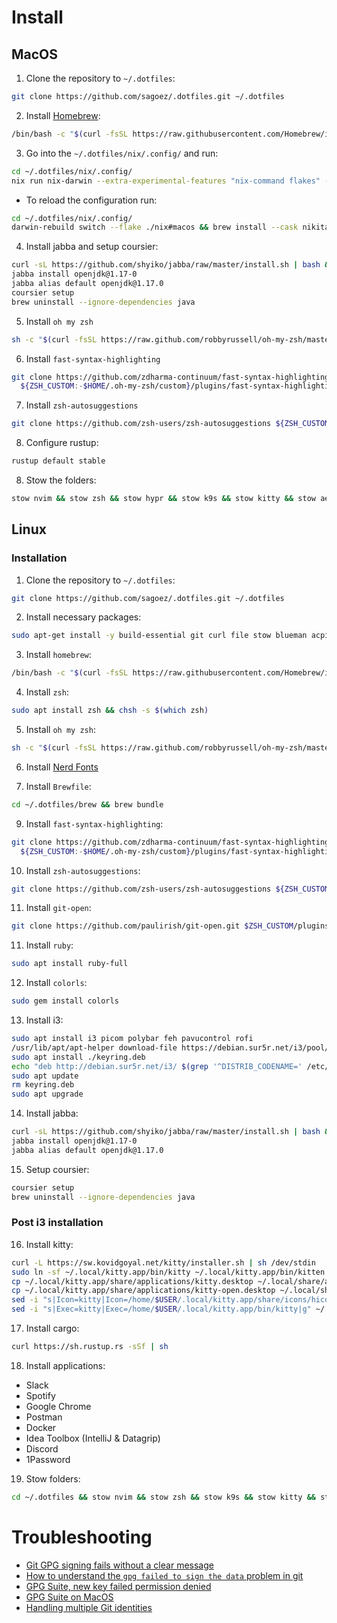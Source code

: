 # Install

## MacOS

1. Clone the repository to `~/.dotfiles`:

```bash
git clone https://github.com/sagoez/.dotfiles.git ~/.dotfiles
```

2. Install [Homebrew](https://brew.sh/):

```bash
/bin/bash -c "$(curl -fsSL https://raw.githubusercontent.com/Homebrew/install/HEAD/install.sh)"
```

3. Go into the `~/.dotfiles/nix/.config/` and run:


```bash
cd ~/.dotfiles/nix/.config/
nix run nix-darwin --extra-experimental-features "nix-command flakes" -- switch --flake ./nix#macos
```

- To reload the configuration run:

```bash
cd ~/.dotfiles/nix/.config/
darwin-rebuild switch --flake ./nix#macos && brew install --cask nikitabobko/tap/aerospace
```

4. Install jabba and setup coursier:

```bash
curl -sL https://github.com/shyiko/jabba/raw/master/install.sh | bash && . ~/.jabba/jabba.sh
jabba install openjdk@1.17-0
jabba alias default openjdk@1.17.0
coursier setup
brew uninstall --ignore-dependencies java
```

5. Install `oh my zsh`

```bash
sh -c "$(curl -fsSL https://raw.github.com/robbyrussell/oh-my-zsh/master/tools/install.sh)"
```

6. Install `fast-syntax-highlighting`

```bash
git clone https://github.com/zdharma-continuum/fast-syntax-highlighting.git \
  ${ZSH_CUSTOM:-$HOME/.oh-my-zsh/custom}/plugins/fast-syntax-highlighting
```

7. Install `zsh-autosuggestions`

```bash
git clone https://github.com/zsh-users/zsh-autosuggestions ${ZSH_CUSTOM:-~/.oh-my-zsh/custom}/plugins/zsh-autosuggestions
```

8. Configure rustup: 

```bash
rustup default stable
```

8. Stow the folders:

```bash
stow nvim && stow zsh && stow hypr && stow k9s && stow kitty && stow aerospace
```

## Linux

### Installation
1. Clone the repository to `~/.dotfiles`:

```bash
git clone https://github.com/sagoez/.dotfiles.git ~/.dotfiles
```

2. Install necessary packages:

```bash
sudo apt-get install -y build-essential git curl file stow blueman acpi libusb-1.0-0 libusb-1.0-0-dev shutter
```

3. Install `homebrew`:

```bash
/bin/bash -c "$(curl -fsSL https://raw.githubusercontent.com/Homebrew/install/HEAD/install.sh)"
```

4. Install `zsh`:

```bash
sudo apt install zsh && chsh -s $(which zsh)
```

5. Install `oh my zsh`:

```bash
sh -c "$(curl -fsSL https://raw.github.com/robbyrussell/oh-my-zsh/master/tools/install.sh)"
```

6. Install [Nerd Fonts](https://github.com/ryanoasis/nerd-fonts/releases/download/v3.2.1/FiraCode.zip)

8. Install `Brewfile`:

```bash
cd ~/.dotfiles/brew && brew bundle
```

9. Install `fast-syntax-highlighting`:

```bash
git clone https://github.com/zdharma-continuum/fast-syntax-highlighting.git \
  ${ZSH_CUSTOM:-$HOME/.oh-my-zsh/custom}/plugins/fast-syntax-highlighting
```

10. Install `zsh-autosuggestions`:

```bash
git clone https://github.com/zsh-users/zsh-autosuggestions ${ZSH_CUSTOM:-~/.oh-my-zsh/custom}/plugins/zsh-autosuggestions
```

11. Install `git-open`:

```bash
git clone https://github.com/paulirish/git-open.git $ZSH_CUSTOM/plugins/git-open
```

11. Install `ruby`:

```bash
sudo apt install ruby-full
```

12. Install `colorls`:

```bash
sudo gem install colorls
```

13. Install i3:

```bash
sudo apt install i3 picom polybar feh pavucontrol rofi
/usr/lib/apt/apt-helper download-file https://debian.sur5r.net/i3/pool/main/s/sur5r-keyring/sur5r-keyring_2024.03.04_all.deb keyring.deb SHA256:f9bb4340b5ce0ded29b7e014ee9ce788006e9bbfe31e96c09b2118ab91fca734
sudo apt install ./keyring.deb
echo "deb http://debian.sur5r.net/i3/ $(grep '^DISTRIB_CODENAME=' /etc/lsb-release | cut -f2 -d=) universe" | sudo tee /etc/apt/sources.list.d/sur5r-i3.list
sudo apt update
rm keyring.deb
sudo apt upgrade
```

14. Install jabba:

```bash
curl -sL https://github.com/shyiko/jabba/raw/master/install.sh | bash && . ~/.jabba/jabba.sh
jabba install openjdk@1.17-0
jabba alias default openjdk@1.17.0
```

15. Setup coursier:

```bash
coursier setup
brew uninstall --ignore-dependencies java
```

### Post i3 installation

16. Install kitty:

```bash
curl -L https://sw.kovidgoyal.net/kitty/installer.sh | sh /dev/stdin
sudo ln -sf ~/.local/kitty.app/bin/kitty ~/.local/kitty.app/bin/kitten /usr/local/sbin/
cp ~/.local/kitty.app/share/applications/kitty.desktop ~/.local/share/applications/
cp ~/.local/kitty.app/share/applications/kitty-open.desktop ~/.local/share/applications/
sed -i "s|Icon=kitty|Icon=/home/$USER/.local/kitty.app/share/icons/hicolor/256x256/apps/kitty.png|g" ~/.local/share/applications/kitty*.desktop
sed -i "s|Exec=kitty|Exec=/home/$USER/.local/kitty.app/bin/kitty|g" ~/.local/share/applications/kitty*.desktop
```

17. Install cargo:

```bash
curl https://sh.rustup.rs -sSf | sh
```

18. Install applications:

- Slack
- Spotify
- Google Chrome
- Postman
- Docker
- Idea Toolbox (IntelliJ & Datagrip)
- Discord
- 1Password


19. Stow folders:

```bash
cd ~/.dotfiles && stow nvim && stow zsh && stow k9s && stow kitty && stow i3
```

# Troubleshooting

- [Git GPG signing fails without a clear message](https://stackoverflow.com/questions/52444915/git-gpg-signing-fails-without-a-clear-message)
- [How to understand the `gpg failed to sign the data` problem in git](https://gist.github.com/paolocarrasco/18ca8fe6e63490ae1be23e84a7039374)
- [GPG Suite, new key failed permission denied](https://gpgtools.tenderapp.com/discussions/feedback/17657-install-os-x)
- [GPG Suite on MacOS](https://gist.github.com/danieleggert/b029d44d4a54b328c0bac65d46ba4c65)
- [Handling multiple Git identities](https://gist.github.com/Jonalogy/54091c98946cfe4f8cdab2bea79430f9)
